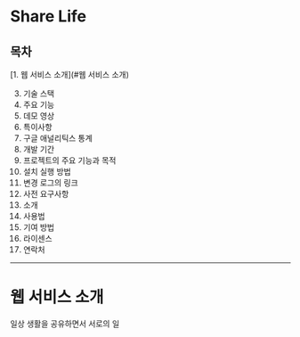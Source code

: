 # Share Life

## 목차
[1. 웹 서비스 소개](#웹 서비스 소개)

3. 기술 스택
4. 주요 기능
5. 데모 영상
6. 특이사항
7. 구글 애널리틱스 통계
8. 개발 기간
9. 프로젝트의 주요 기능과 목적
10. 설치 실행 방법
11. 변경 로그의 링크
12. 사전 요구사항
13. 소개
14. 사용법
15. 기여 방법
16. 라이센스
17. 연락처

***

# 웹 서비스 소개

일상 생활을 공유하면서 서로의 일
